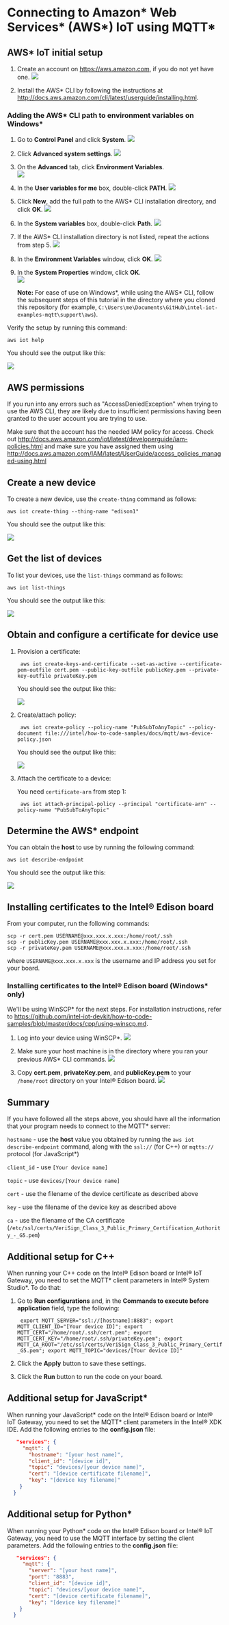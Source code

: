 # Connecting to Amazon\* Web Services\* (AWS\*) IoT using MQTT*

## AWS* IoT initial setup

1. Create an account on https://aws.amazon.com, if you do not yet have one.
![](https://github.com/hybridgroup/intel-iot-examples-mqtt/blob/master/images/aws/aws-create-account.png)

2. Install the AWS\* CLI by following the instructions at http://docs.aws.amazon.com/cli/latest/userguide/installing.html.

### Adding the AWS\* CLI path to environment variables on Windows\*

1. Go to **Control Panel** and click **System**.
![](https://github.com/hybridgroup/intel-iot-examples-mqtt/blob/master/images/aws/aws-win-path-setup2.png)

2. Click **Advanced system settings**.
![](https://github.com/hybridgroup/intel-iot-examples-mqtt/blob/master/images/aws/aws-win-path-setup3.png)

3. On the **Advanced** tab, click **Environment Variables**.<br>
![](https://github.com/hybridgroup/intel-iot-examples-mqtt/blob/master/images/aws/aws-win-path-setup4.png)

4. In the **User variables for me** box, double-click **PATH**.
![](https://github.com/hybridgroup/intel-iot-examples-mqtt/blob/master/images/aws/aws-win-path-setup5.png)

5. Click **New**, add the full path to the AWS\* CLI installation directory, and click **OK**.
![](https://github.com/hybridgroup/intel-iot-examples-mqtt/blob/master/images/aws/aws-win-path-setup6.png)

6. In the **System variables** box, double-click **Path**.
![](https://github.com/hybridgroup/intel-iot-examples-mqtt/blob/master/images/aws/aws-win-path-setup7.png)

7. If the AWS\* CLI installation directory is not listed, repeat the actions from step 5.
![](https://github.com/hybridgroup/intel-iot-examples-mqtt/blob/master/images/aws/aws-win-path-setup8.png)

8. In the **Environment Variables** window, click **OK**.
![](https://github.com/hybridgroup/intel-iot-examples-mqtt/blob/master/images/aws/aws-win-path-setup9.png)

9. In the **System Properties** window, click **OK**.<br>
![](https://github.com/hybridgroup/intel-iot-examples-mqtt/blob/master/images/aws/aws-win-path-setup10.png)

    **Note:** For ease of use on Windows\*, while using the AWS\* CLI, follow the subsequent steps of this tutorial in the directory where you cloned this repository (for example, `C:\Users\me\Documents\GitHub\intel-iot-examples-mqtt\support\aws`).

Verify the setup by running this command:

    aws iot help

You should see the output like this:

![](https://github.com/hybridgroup/intel-iot-examples-mqtt/blob/master/images/aws/aws-verify-install.png)

## AWS permissions

If you run into any errors such as "AccessDeniedException" when trying to use the AWS CLI, they are likely due to insufficient permissions having been granted to the user account you are trying to use.

Make sure that the account has the needed IAM policy for access. Check out http://docs.aws.amazon.com/iot/latest/developerguide/iam-policies.html and make sure you have assigned them using http://docs.aws.amazon.com/IAM/latest/UserGuide/access_policies_managed-using.html

## Create a new device

To create a new device, use the `create-thing` command as follows:

    aws iot create-thing --thing-name "edison1"

You should see the output like this:

![](https://github.com/hybridgroup/intel-iot-examples-mqtt/blob/master/images/aws/aws-create-device.png)

## Get the list of devices

To list your devices, use the `list-things` command as follows:

    aws iot list-things

You should see the output like this:

![](https://github.com/hybridgroup/intel-iot-examples-mqtt/blob/master/images/aws/aws-list-things.png)

## Obtain and configure a certificate for device use

1. Provision a certificate:

        aws iot create-keys-and-certificate --set-as-active --certificate-pem-outfile cert.pem --public-key-outfile publicKey.pem --private-key-outfile privateKey.pem

    You should see the output like this:

    ![](https://github.com/hybridgroup/intel-iot-examples-mqtt/blob/master/images/aws/aws-provision-a-cert.png)

2. Create/attach policy:

        aws iot create-policy --policy-name "PubSubToAnyTopic" --policy-document file:///intel/how-to-code-samples/docs/mqtt/aws-device-policy.json

    You should see the output like this:

    ![](https://github.com/hybridgroup/intel-iot-examples-mqtt/blob/master/images/aws/aws-create-attach-policy.png)

3. Attach the certificate to a device:

    You need `certificate-arn` from step 1:

        aws iot attach-principal-policy --principal "certificate-arn" --policy-name "PubSubToAnyTopic"

## Determine the AWS* endpoint

You can obtain the **host** to use by running the following command:

    aws iot describe-endpoint

You should see the output like this:

![](https://github.com/hybridgroup/intel-iot-examples-mqtt/blob/master/images/aws/aws-determine-endpoint.png)

## Installing certificates to the Intel® Edison board

From your computer, run the following commands:

    scp -r cert.pem USERNAME@xxx.xxx.x.xxx:/home/root/.ssh
    scp -r publicKey.pem USERNAME@xxx.xxx.x.xxx:/home/root/.ssh
    scp -r privateKey.pem USERNAME@xxx.xxx.x.xxx:/home/root/.ssh

where `USERNAME@xxx.xxx.x.xxx` is the username and IP address you set for your board.

### Installing certificates to the Intel® Edison board (Windows* only)

We'll be using WinSCP* for the next steps. For installation instructions, refer to https://github.com/intel-iot-devkit/how-to-code-samples/blob/master/docs/cpp/using-winscp.md.

1. Log into your device using WinSCP*.
![](https://github.com/hybridgroup/intel-iot-examples-mqtt/blob/master/images/aws/aws-winscp1.png)

2. Make sure your host machine is in the directory where you ran your previous AWS\* CLI commands.
![](https://github.com/hybridgroup/intel-iot-examples-mqtt/blob/master/images/aws/aws-winscp2.png)

3. Copy **cert.pem**, **privateKey.pem**, and **publicKey.pem** to your `/home/root` directory on your Intel® Edison board.
![](https://github.com/hybridgroup/intel-iot-examples-mqtt/blob/master/images/aws/aws-winscp3.png)

## Summary

If you have followed all the steps above, you should have all the information that your program needs to connect to the MQTT* server:

`hostname` -  use the **host** value you obtained by running the `aws iot describe-endpoint` command, along with the `ssl://` (for C++) or `mqtts://` protocol (for JavaScript*)

`client_id` - use `[Your device name]`

`topic` - use `devices/[Your device name]`

`cert` - use the filename of the device certificate as described above

`key` - use the filename of the device key as described above

`ca` - use the filename of the CA certificate (`/etc/ssl/certs/VeriSign_Class_3_Public_Primary_Certification_Authority_-_G5.pem`)

## Additional setup for C++

When running your C++ code on the Intel® Edison board or Intel® IoT Gateway, you need to set the MQTT\* client parameters in Intel® System Studio\*. To do that:

1. Go to **Run configurations** and, in the **Commands to execute before application** field, type the following:

        export MQTT_SERVER="ssl://[hostname]:8883"; export MQTT_CLIENT_ID="[Your device ID]"; export MQTT_CERT="/home/root/.ssh/cert.pem"; export MQTT_CERT_KEY="/home/root/.ssh/privateKey.pem"; export MQTT_CA_ROOT="/etc/ssl/certs/VeriSign_Class_3_Public_Primary_Certification_Authority_-_G5.pem"; export MQTT_TOPIC="devices/[Your device ID]"

2. Click the **Apply** button to save these settings.
3. Click the **Run** button to run the code on your board.

## Additional setup for JavaScript*

When running your JavaScript\* code on the Intel® Edison board or Intel® IoT Gateway, you need to set the MQTT\* client parameters in the Intel® XDK IDE. Add the following entries to the **config.json** file:

```json
   "services": {
     "mqtt": {
       "hostname": "[your host name]",
       "client_id": "[device id]",
       "topic": "devices/[your device name]",
       "cert": "[device certificate filename]",
       "key": "[device key filename]"
    }
  }
```

## Additional setup for Python\*

When running your Python\* code on the Intel® Edison board or Intel® IoT Gateway, you need to use the MQTT interface by setting the client parameters. Add the following entries to the **config.json** file:

```json
   "services": {
     "mqtt": {
       "server": "[your host name]",
       "port": "8883",
       "client_id": "[device id]",
       "topic": "devices/[your device name]",
       "cert": "[device certificate filename]",
       "key": "[device key filename]"
    }
  }
```
